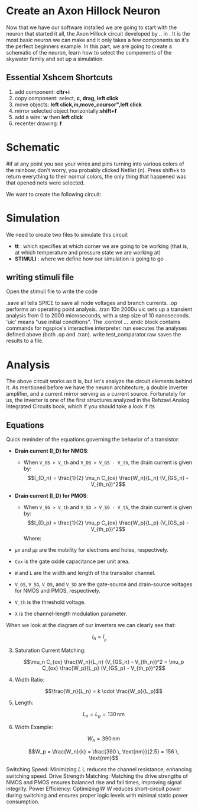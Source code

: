 
# Create an Axon Hillock Neuron 
Now that we have our software installed we are going to start with the neuron that started it all, the Axon Hillock circuit developed by .. in .
It is the most basic neuron we can make and it only takes a few components so it's the perfect beginners example. 
In this part, we are going to create a schematic of the neuron, learn how to select the components of the skywater family and set up a simulation. 

## Essential Xshcem Shortcuts

1. add component: **cltr+i**
2. copy component: select, **c, drag, left click**
3. move objects: **left click,m,move_coursor",left click**
4. mirror selected object horizontally:**shift+f**
5. add a wire: **w** then **left click**
6. recenter drawing: **f**

# Schematic

#if at any point you see your wires and pins turning into various colors of the rainbow, don't worry, you probably clicked Netlist (n).
Press shift+k to return everything to their normal colors, the only thing that happened was that opened nets were selected. 

We want to create the following circuit:



# Simulation

We need to create two files to simulate this circuit
- **tt** : which specifies at which corner we are going to be working (that is, at which temperature and pressure state we are working at)
- **STIMULI** : where we define how our simulation is going to go

  
## writing stimuli file
Open the stimuli file to write the code 


 .save all tells SPICE to save all node voltages and branch currents.
.op performs an operating point analysis.
.tran 10n 2000u uic sets up a transient analysis from 0 to 2000 microseconds, with a step size of 10 nanoseconds. 'uic' means "use initial conditions".
The .control ... .endc block contains commands for ngspice's interactive interpreter.
run executes the analyses defined above (both .op and .tran).
write test_comparator.raw saves the results to a file.


# Analysis
The above circuit works as it is, but let's analyze the circuit elements behind it. As mentioned before we have the neuron architecture, a double inverter amplifier, and a current mirror serving as a current source. Fortunately for us, the inverter is one of the first structures analyzed in the Rehzavi Analog Integrated Circuits book, which if you should take a look if its


## Equations
Quick reminder of the equations governing the behavior of a transistor:

- **Drain current (I_D) for NMOS**: 
    - When `V_GS > V_th` and `V_DS > V_GS - V_th`, the drain current is given by:
   $$I_{D_n} = \frac{1}{2} \mu_n C_{ox} \frac{W_n}{L_n} (V_{GS_n} - V_{th_n})^2$$

- **Drain current (I_D) for PMOS**: 
    - When `V_SG > V_th` and `V_SD > V_SG - V_th`, the drain current is given by:
    $$I_{D_p} = \frac{1}{2} \mu_p C_{ox} \frac{W_p}{L_p} (V_{GS_p} - V_{th_p})^2$$
Where:
- `μn` and `μp` are the mobility for electrons and holes, respectively.
- `Cox` is the gate oxide capacitance per unit area.
- `W` and `L` are the width and length of the transistor channel.
- `V_GS`, `V_SG`, `V_DS`, and `V_SD` are the gate-source and drain-source voltages for NMOS and PMOS, respectively.
- `V_th` is the threshold voltage.
- `λ` is the channel-length modulation parameter.

When we look at the diagram of our inverters we can clearly see that:

$$I_n =I__p $$

3. Saturation Current Matching:

   $$\mu_n C_{ox} \frac{W_n}{L_n} (V_{GS_n} - V_{th_n})^2 = \mu_p C_{ox} \frac{W_p}{L_p} (V_{GS_p} - V_{th_p})^2$$

4. Width Ratio:

   $$\frac{W_n}{L_n} = k \cdot \frac{W_p}{L_p}$$

5. Length:

   $$L_n = L_p = 130 \, \text{nm}$$

6. Width Example:

   $$W_n = 390 \, \text{nm}$$

   $$W_p = \frac{W_n}{k} = \frac{390 \, \text{nm}}{2.5} = 156 \, \text{nm}$$

Switching Speed: Minimizing 
𝐿
L reduces the channel resistance, enhancing switching speed.
Drive Strength Matching: Matching the drive strengths of NMOS and PMOS ensures balanced rise and fall times, improving signal integrity.
Power Efficiency: Optimizing 
𝑊
W reduces short-circuit power during switching and ensures proper logic levels with minimal static power consumption.




